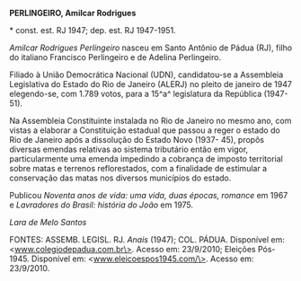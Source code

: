 **PERLINGEIRO, Amilcar Rodrigues**

\* const. est. RJ 1947; dep. est. RJ 1947-1951.

*Amilcar Rodrigues Perlingeiro* nasceu em Santo Antônio de Pádua (RJ),
filho do italiano Francisco Perlingeiro e de Adelina Perlingeiro.

Filiado à União Democrática Nacional (UDN), candidatou-se a Assembleia
Legislativa do Estado do Rio de Janeiro (ALERJ) no pleito de janeiro de
1947 elegendo-se, com 1.789 votos, para a 15^a^ legislatura da República
(1947-51).

Na Assembleia Constituinte instalada no Rio de Janeiro no mesmo ano, com
vistas a elaborar a Constituição estadual que passou a reger o estado do
Rio de Janeiro após a dissolução do Estado Novo (1937- 45), propôs
diversas emendas relativas ao sistema tributário então em vigor,
particularmente uma emenda impedindo a cobrança de imposto territorial
sobre matas e terrenos reflorestados, com a finalidade de estimular a
conservação das matas nos diversos municípios do estado.

Publicou *Noventa anos de vida: uma vida, duas épocas, romance* em 1967
e *Lavradores do Brasil: história do João* em 1975.

*Lara de Melo Santos*

FONTES: ASSEMB. LEGISL. RJ. *Anais* (1947); COL. PÁDUA. Disponível em:
\<www.colegiodepadua.com.br\>. Acesso em: 23/9/2010; Eleições Pós-1945.
Disponível em: \<www.eleicoespos1945.com/\>. Acesso em: 23/9/2010.
